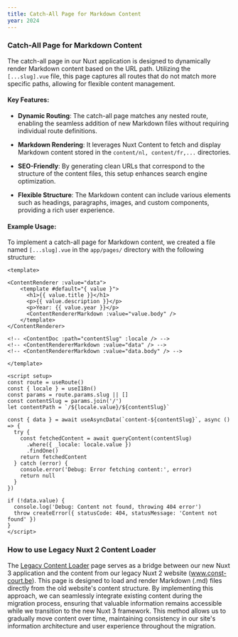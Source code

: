 ```yaml
---
title: Catch-All Page for Markdown Content
year: 2024
---
```


### Catch-All Page for Markdown Content

The catch-all page in our Nuxt application is designed to dynamically render Markdown content based on the URL path. Utilizing the `[...slug].vue` file, this page captures all routes that do not match more specific paths, allowing for flexible content management.

#### Key Features:

- **Dynamic Routing**: The catch-all page matches any nested route, enabling the seamless addition of new Markdown files without requiring individual route definitions.
  
- **Markdown Rendering**: It leverages Nuxt Content to fetch and display Markdown content stored in the `content/nl, content/fr,...` directories.

- **SEO-Friendly**: By generating clean URLs that correspond to the structure of the content files, this setup enhances search engine optimization.

- **Flexible Structure**: The Markdown content can include various elements such as headings, paragraphs, images, and custom components, providing a rich user experience.

#### Example Usage:

To implement a catch-all page for Markdown content, we created a file named `[...slug].vue` in the `app/pages/` directory with the following structure:

```vue
<template>

<ContentRenderer :value="data">
    <template #default="{ value }">
      <h1>{{ value.title }}</h1>
      <p>{{ value.description }}</p>
      <p>Year: {{ value.year }}</p>
      <ContentRendererMarkdown :value="value.body" />
    </template>
</ContentRenderer>

<!-- <ContentDoc :path="contentSlug" :locale /> -->
<!-- <ContentRendererMarkdown :value="data" /> -->
<!-- <ContentRendererMarkdown :value="data.body" /> -->

</template>
  
<script setup>
const route = useRoute()
const { locale } = useI18n()
const params = route.params.slug || []
const contentSlug = params.join('/')
let contentPath = `/${locale.value}/${contentSlug}`

const { data } = await useAsyncData(`content-${contentSlug}`, async () => {
  try {
    const fetchedContent = await queryContent(contentSlug)
      .where({ _locale: locale.value })
      .findOne()
    return fetchedContent
  } catch (error) {
    console.error('Debug: Error fetching content:', error)
    return null
  }
})

if (!data.value) {
  console.log('Debug: Content not found, throwing 404 error')
  throw createError({ statusCode: 404, statusMessage: 'Content not found' })
}
</script>
```

### How to use Legacy Nuxt 2 Content Loader
The [Legacy Content Loader](/en/legacyContent) page serves as a bridge between our new Nuxt 3 application and the content from our legacy Nuxt 2 website (www.const-court.be). This page is designed to load and render Markdown (.md) files directly from the old website's content structure. By implementing this approach, we can seamlessly integrate existing content during the migration process, ensuring that valuable information remains accessible while we transition to the new Nuxt 3 framework. This method allows us to gradually move content over time, maintaining consistency in our site's information architecture and user experience throughout the migration.

